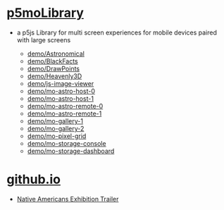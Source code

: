 # [p5moLibrary](https://github.com/molab-itp/p5moLibrary)

- a p5js Library for multi screen experiences for mobile devices paired with large screens

  - [demo/Astronomical](demo/Astronomical?v=52)
  - [demo/BlackFacts](demo/BlackFacts?v=52)
  - [demo/DrawPoints](demo/DrawPoints)
  - [demo/Heavenly3D](demo/Heavenly3D?v=52)
  - [demo/js-image-viewer](demo/js-image-viewer)
  - [demo/mo-astro-host-0](demo/mo-astro-host-0/)
  - [demo/mo-astro-host-1](demo/mo-astro-host-1/)
  - [demo/mo-astro-remote-0](demo/mo-astro-remote-0/)
  - [demo/mo-astro-remote-1](demo/mo-astro-remote-1/)
  - [demo/mo-gallery-1](demo/mo-gallery-1/)
  - [demo/mo-gallery-2](demo/mo-gallery-2)
  - [demo/mo-pixel-grid](demo/mo-pixel-grid?v=52)
  - [demo/mo-storage-console](demo/mo-storage-console?v=52)
  - [demo/mo-storage-dashboard](demo/mo-storage-dashboard?v=52)

# [github.io](https://molab-itp.github.io/p5moLibrary/src?v=52)

- [Native Americans Exhibition Trailer](demo/BlackFacts?playlist=hpjNGTYvpxw)

<!--
# https://www.youtube.com/watch?v=hpjNGTYvpxw
# The Land Carries Our Ancestors: Contemporary Art by Native Americans Exhibition Trailer
 -->
